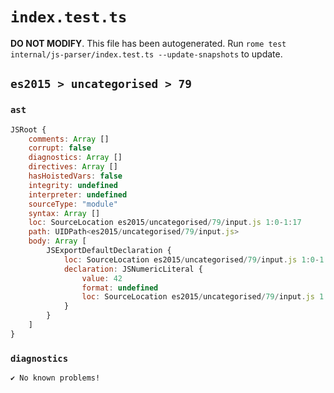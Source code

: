 # `index.test.ts`

**DO NOT MODIFY**. This file has been autogenerated. Run `rome test internal/js-parser/index.test.ts --update-snapshots` to update.

## `es2015 > uncategorised > 79`

### `ast`

```javascript
JSRoot {
	comments: Array []
	corrupt: false
	diagnostics: Array []
	directives: Array []
	hasHoistedVars: false
	integrity: undefined
	interpreter: undefined
	sourceType: "module"
	syntax: Array []
	loc: SourceLocation es2015/uncategorised/79/input.js 1:0-1:17
	path: UIDPath<es2015/uncategorised/79/input.js>
	body: Array [
		JSExportDefaultDeclaration {
			loc: SourceLocation es2015/uncategorised/79/input.js 1:0-1:17
			declaration: JSNumericLiteral {
				value: 42
				format: undefined
				loc: SourceLocation es2015/uncategorised/79/input.js 1:15-1:17
			}
		}
	]
}
```

### `diagnostics`

```
✔ No known problems!

```
